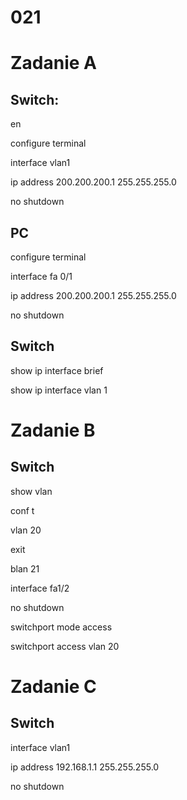 # 021

# Zadanie A

## Switch:

en

configure terminal

interface vlan1

ip address 200.200.200.1 255.255.255.0

no shutdown


## PC

configure terminal

interface fa 0/1

ip address 200.200.200.1 255.255.255.0

no shutdown


## Switch

show ip interface brief

show ip interface vlan 1


# Zadanie B

## Switch

show vlan

conf t

vlan 20

exit

blan 21

interface fa1/2

no shutdown

switchport mode access

switchport access vlan 20

# Zadanie C

## Switch

interface vlan1

ip address 192.168.1.1 255.255.255.0

no shutdown
